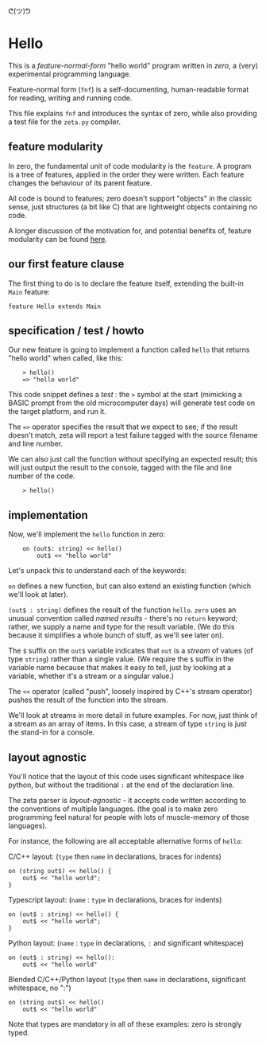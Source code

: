 ᕦ(ツ)ᕤ
# Hello

This is a *feature-normal-form* "hello world" program written in *zero*, a (very) experimental programming language. 

Feature-normal form (`fnf`) is a self-documenting, human-readable format for reading, writing and running code. 

This file explains `fnf` and introduces the syntax of zero, while also providing a test file for the `zeta.py` compiler.

## feature modularity

In zero, the fundamental unit of code modularity is the `feature`. A program is a tree of features, applied in the order they were written. Each feature changes the behaviour of its parent feature.

All code is bound to features; zero doesn't support "objects" in the classic sense, just structures (a bit like C) that are lightweight objects containing no code.

A longer discussion of the motivation for, and potential benefits of, feature modularity can be found [here](../../features.md).

## our first feature clause

The first thing to do is to declare the feature itself, extending the built-in `Main` feature:

    feature Hello extends Main

## specification / test / howto

Our new feature is going to implement a function called `hello` that returns "hello world" when called, like this:

        > hello()
        => "hello world"

This code snippet defines a *test* : the `>` symbol at the start (mimicking a BASIC prompt from the old microcomputer days) will generate test code on the target platform, and run it. 

The `=>` operator specifies the result that we expect to see; if the result doesn't match, zeta will report a test failure tagged with the source filename and line number.

We can also just call the function without specifying an expected result; this will just output the result to the console, tagged with the file and line number of the code.

        > hello()

## implementation

Now, we'll implement the `hello` function in zero:

        on (out$: string) << hello()
            out$ << "hello world"

Let's unpack this to understand each of the keywords:

`on` defines a new function, but can also extend an existing function (which we'll look at later).

`(out$ : string)` defines the result of the function `hello`. `zero` uses an unusual convention called *named results* - there's no `return` keyword; rather, we supply a name and type for the result variable. (We do this because it simplifies a whole bunch of stuff, as we'll see later on).

The `$` suffix on the `out$` variable indicates that `out` is a *stream* of values (of type `string`) rather than a single value. (We require the `$` suffix in the variable name because that makes it easy to tell, just by looking at a variable, whether it's a stream or a singular value.)

The `<<` operator (called "push", loosely inspired by C++'s stream operator) pushes the result of the function into the stream.

We'll look at streams in more detail in future examples. For now, just think of a stream as an array of items. In this case, a stream of type `string` is just the stand-in for a console.

## layout agnostic

You'll notice that the layout of this code uses significant whitespace like python, but without the traditional `:` at the end of the declaration line. 

The zeta parser is *layout-agnostic* - it accepts code written according to the conventions of multiple languages. (the goal is to make zero programming feel natural for people with lots of muscle-memory of those languages).

For instance, the following are all acceptable alternative forms of `hello`:

C/C++ layout: (`type` then `name` in declarations, braces for indents)

    on (string out$) << hello() {
        out$ << "hello world";
    }

Typescript layout: (`name` : `type` in declarations, braces for indents)

    on (out$ : string) << hello() {
        out$ << "hello world";
    }

Python layout: (`name` : `type` in declarations, `:` and significant whitespace)

    on (out$ : string) << hello():
        out$ << "hello world"

Blended C/C++/Python layout (`type` then `name` in declarations, significant whitespace, no ":")

    on (string out$) << hello()
        out$ << "hello world"

Note that types are mandatory in all of these examples: zero is strongly typed.